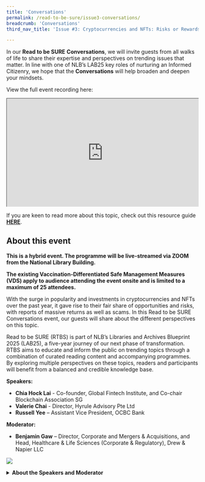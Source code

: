 ```yaml
---
title: 'Conversations'
permalink: /read-to-be-sure/issue3-conversations/
breadcrumb: 'Conversations'
third_nav_title: 'Issue #3: Cryptocurrencies and NFTs: Risks or Rewards?'

---
```


In our **Read to be SURE** **Conversations**, we will invite guests from all walks of life to share their expertise and perspectives on trending issues that matter. In line with one of NLB’s LAB25 key roles of nurturing an Informed Citizenry, we hope that the **Conversations** will help broaden and deepen your mindsets.  



View the full event recording here:

<style>.embed-container { position: relative; padding-bottom: 56.25%; height: 0; overflow: hidden; max-width: 100%; } .embed-container iframe, .embed-container object, .embed-container embed { position: absolute; top: 0; left: 0; width: 100%; height: 100%; }</style><div class='embed-container'>
<iframe src="https://nlb.ap.panopto.com/Panopto/Pages/Embed.aspx?id=c41b2576-9070-4d58-85b2-ae820037ab8b&autoplay=false&offerviewer=false&showtitle=true&showbrand=true&start=0&interactivity=all" height="405" width="720" style="border: 1px solid #464646;" allowfullscreen allow="autoplay"></iframe></div>



If you are keen to read more about this topic, check out this resource guide **[HERE](https://reference.nlb.gov.sg/guides/sci-tech/tech/crypto-nfts)**.




## About this event

**This is a hybrid event. The programme will be live-streamed via ZOOM from the National Library Building.** 

**The existing Vaccination-Differentiated Safe Management Measures (VDS) apply to audience attending the event onsite and is limited to a maximum of 25 attendees.** 



With the surge in popularity and investments in cryptocurrencies and NFTs over the past year, it gave rise to their fair share of opportunities and risks, with reports of massive returns as well as scams. In this Read to be SURE Conversations event, our guests will share about the different perspectives on this topic. 

 

Read to be SURE (RTBS) is part of NLB’s Libraries and Archives Blueprint 2025 (LAB25), a five-year journey of our next phase of transformation. RTBS aims to educate and inform the public on trending topics through a combination of curated reading content and accompanying programmes. By exploring multiple perspectives on these topics, readers and participants will benefit from a balanced and credible knowledge base.

 

**Speakers:**

- **Chia Hock Lai** - Co-founder, Global Fintech Institute, and Co-chair Blockchain Association SG
- **Valerie Chai** - Director, Hyrule Advisory Pte Ltd
- **Russell Yee** – Assistant Vice President, OCBC Bank

**Moderator:** 

- **Benjamin Gaw** – Director, Corporate and Mergers & Acquisitions, and Head, Healthcare & Life Sciences (Corporate & Regulatory), Drew & Napier LLC

 ![](https://sure.nlb.gov.sg/images/rtbs3-convo-speakers.JPG)

<details> <summary><b>About the Speakers and Moderator</b></summary>
    <p><b>Chia Hock Lai</b> is the co-founder of the Global Fintech Institute, CEO of Switchnovate and Senior Blockchain Advisor of Tembusu Partners. He has two decades of experience in the financial and technology industries, having worked in Singapore’s GovTech and NTUC Income. An alumnus of NUS and NTU, he is the co-chairman of the Blockchain Association Singapore, and former & founding president of Singapore Fintech Association. He is a council member of and strategic advisor to numerous tech start-ups and organizations such as Bondevalue, RootAnt Global, RegTank, Morpheus Labs and IEEE Blockchain and Distributed Ledger Standard Committee. In addition, he is also an Institute of Banking and Finance (IBF) Fellow for digital transformation and a Fintech Fellow at the the Singapore University of Social Science (SUSS).
    </p>
    <p><b>Valerie Chai</b> is currently the director and lead consultant with Hyrule Advisory. She is responsible for fundraising deal structure and advisory as well as information technology ecosystem design for her clients. She has more than 10 years of experience in providing corporate finance and digital transformation training. Her current consulting projects consists of transformation to Web 3.0, such as machine learning, crypto social tokens and NFTs. She graduated as a scholar with First Class Honours, Dean List, C.H. Wee Gold Medal from Nanyang Business School, she moved on to complete her post-graduate with High Honours for Advanced Valuation in New York University Stern Business School. She is also certified in Machine learning for Business Application in Massachusetts Institute of Technology.</p>

    <p><b>Russell Yee</b> is a compliance officer who takes a keen interest in the financial and fintech sector, particularly in the cryptocurrency space. He recognises the potential that crypto has to disrupt the traditional financial businesses and has taught himself the ins and outs of crypto by dabbling in the space since 2017. He views crypto from both the wealth management and regulatory compliance lens, and adopts a pragmatic and risk-based approach when evaluating the latest crypto trends.</p> 
    
    <p><b>Benjamin Gaw</b> is a Director in the Corporate and Mergers & Acquisitions Practice Groups, as well as Head, Healthcare & Life Sciences – Corporate & Regulatory at Drew & Napier LLC. He is also a member of the Telecommunications Media and Technology and Information Technology Practice Group and also co-heads the Employment Practice Group.  In relation to technology and corporate intellectual property matters and fintech and blockchain matters, Benjamin regularly advises on legal issues in the commercialisation and exploitation of intellectual property rights, such as research and development agreements, IP licensing and cross-licensing agreements, IP assignments and also franchises and franchising businesses. He also advises on start-ups and early stage investments in technology companies. He also regularly advises on issues relating to the Payment Systems Act, blockchain and cryptocurrencies and other fintech matters. </p></details>
